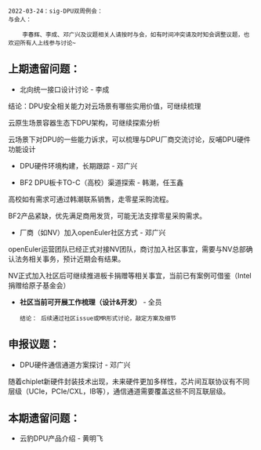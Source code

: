 ```
2022-03-24：sig-DPU双周例会：
与会人：

    李春辉、李成、邓广兴及议题相关人请按时与会，如有时间冲突请及时知会调整议题，也欢迎所有人上线参与讨论~
```


## 上期遗留问题：

* 北向统一接口设计讨论 - 李成

结论：DPU安全相关能力对云场景有哪些实用价值，可继续梳理

云原生场景容器生态下DPU架构，可继续探索分析

云场景下对DPU的一些能力诉求，可以梳理与DPU厂商交流讨论，反哺DPU硬件功能设计

* DPU硬件环境构建，长期跟踪 - 邓广兴

* BF2 DPU板卡TO-C（高校）渠道探索 - 韩潮，任玉鑫

高校如有需求可通过韩潮联系销售，走零星采购流程。

BF2产品紧缺，优先满足商用发货，可能无法支撑零星采购需求。

* 厂商（如NV）加入openEuler社区方式 - 邓广兴

openEuler运营团队已经正式对接NV团队，商讨加入社区事宜，需要与NV总部确认法务相关事务，预计近期会有结果。

NV正式加入社区后可继续推进板卡捐赠等相关事宜，当前已有案例可借鉴（Intel捐赠给原子基金会）

* **社区当前可开展工作梳理（设计&开发）** -  全员

      结论： 后续通过社区issue或MR形式讨论，敲定方案及细节


## 申报议题：

* DPU硬件通信通道方案探讨 - 邓广兴

随着chiplet新硬件封装技术出现，未来硬件更加多样性，芯片间互联协议有不同层级（UCIe，PCIe/CXL，IB等），通信通道需要覆盖这些不同互联层级。


## 本期遗留问题：

* 云豹DPU产品介绍 - 黄明飞



